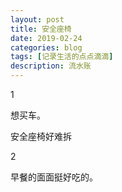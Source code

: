 ```yaml
---
layout: post
title: 安全座椅
date: 2019-02-24
categories: blog
tags: [记录生活的点点滴滴]
description: 流水账
---
```


1 

想买车。

安全座椅好难拆

2

早餐的面面挺好吃的。
















